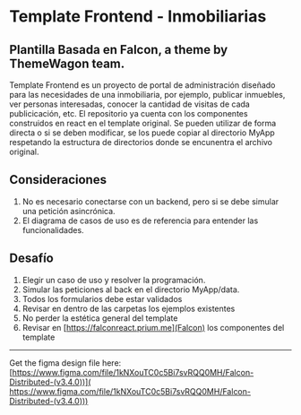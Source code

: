 # Template Frontend - Inmobiliarias
## Plantilla Basada en __Falcon, a theme by ThemeWagon team.__   

Template Frontend es un proyecto de portal de administración diseñado para las necesidades de una inmobiliaria,  por ejemplo, publicar inmuebles, ver personas interesadas, conocer la cantidad de visitas de cada publicicación, etc.
El repositorio ya cuenta con los componentes construidos en react en el template original. Se pueden utilizar de forma directa o si se deben modificar, se los puede copiar al directorio MyApp respetando la estructura de directorios donde se encunentra el archivo original.

## Consideraciones
1. No es necesario conectarse con un backend, pero si se debe simular una petición asincrónica.
2. El diagrama de casos de uso es de referencia para entender las funcionalidades.

## Desafío
1. Elegir un caso de uso y resolver la programación.
2. Simular las peticiones al back en el directorio MyApp/data.
3. Todos los formularios debe estar validados
4. Revisar en dentro de las carpetas los ejemplos existentes
5. No perder la estética general del template
6. Revisar en  [https://falconreact.prium.me](Falcon) los componentes del template

---

Get the figma design file here:
[https://www.figma.com/file/1kNXouTC0c5Bi7svRQQ0MH/Falcon-Distributed-(v3.4.0))]( https://www.figma.com/file/1kNXouTC0c5Bi7svRQQ0MH/Falcon-Distributed-(v3.4.0)))